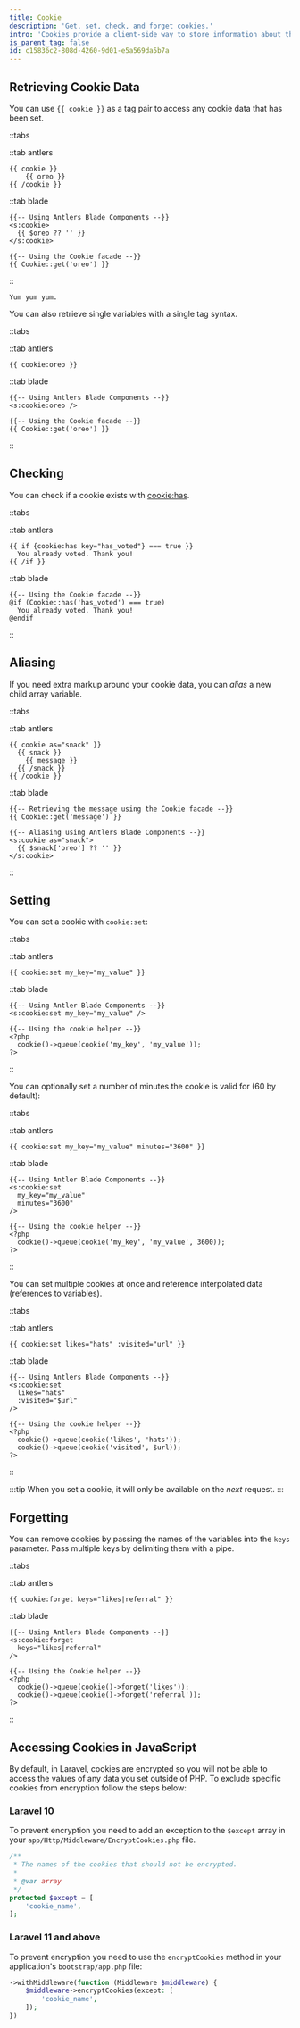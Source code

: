 ```yaml
---
title: Cookie
description: 'Get, set, check, and forget cookies.'
intro: 'Cookies provide a client-side way to store information about the user across requests. The cookie tag will let you get, set, and forget cookie data.'
is_parent_tag: false
id: c15836c2-808d-4260-9d01-e5a569da5b7a
---
```

## Retrieving Cookie Data

You can use `{{ cookie }}` as a tag pair to access any cookie data that has been set.

::tabs

::tab antlers
```antlers
{{ cookie }}
    {{ oreo }}
{{ /cookie }}
```
::tab blade
```blade
{{-- Using Antlers Blade Components --}}
<s:cookie>
  {{ $oreo ?? '' }}
</s:cookie>

{{-- Using the Cookie facade --}}
{{ Cookie::get('oreo') }}
```
::

```.output
Yum yum yum.
```

You can also retrieve single variables with a single tag syntax.

::tabs

::tab antlers
```antlers
{{ cookie:oreo }}
```
::tab blade
```blade
{{-- Using Antlers Blade Components --}}
<s:cookie:oreo />

{{-- Using the Cookie facade --}}
{{ Cookie::get('oreo') }}
```
::

## Checking

You can check if a cookie exists with [cookie:has](/tags/session-has).

::tabs

::tab antlers
```antlers
{{ if {cookie:has key="has_voted"} === true }}
  You already voted. Thank you!
{{ /if }}
```
::tab blade
```blade
{{-- Using the Cookie facade --}}
@if (Cookie::has('has_voted') === true)
  You already voted. Thank you!
@endif
```
::

## Aliasing

If you need extra markup around your cookie data, you can _alias_ a new child array variable.

::tabs

::tab antlers
```antlers
{{ cookie as="snack" }}
  {{ snack }}
    {{ message }}
  {{ /snack }}
{{ /cookie }}
```
::tab blade
```blade
{{-- Retrieving the message using the Cookie facade --}}
{{ Cookie::get('message') }}

{{-- Aliasing using Antlers Blade Components --}}
<s:cookie as="snack">
  {{ $snack['oreo'] ?? '' }}
</s:cookie>
```
::

## Setting

You can set a cookie with `cookie:set`:

::tabs

::tab antlers
```antlers
{{ cookie:set my_key="my_value" }}
```
::tab blade
```blade
{{-- Using Antler Blade Components --}}
<s:cookie:set my_key="my_value" />

{{-- Using the cookie helper --}}
<?php
  cookie()->queue(cookie('my_key', 'my_value'));
?>
```
::

You can optionally set a number of minutes the cookie is valid for (60 by default):

::tabs

::tab antlers
```antlers
{{ cookie:set my_key="my_value" minutes="3600" }}
```
::tab blade
```blade
{{-- Using Antler Blade Components --}}
<s:cookie:set
  my_key="my_value"
  minutes="3600"
/>

{{-- Using the cookie helper --}}
<?php
  cookie()->queue(cookie('my_key', 'my_value', 3600));
?>
```
::

You can set multiple cookies at once and reference interpolated data (references to variables).

::tabs

::tab antlers
```antlers
{{ cookie:set likes="hats" :visited="url" }}
```
::tab blade
```blade
{{-- Using Antlers Blade Components --}}
<s:cookie:set
  likes="hats"
  :visited="$url"
/>

{{-- Using the cookie helper --}}
<?php
  cookie()->queue(cookie('likes', 'hats'));
  cookie()->queue(cookie('visited', $url));
?>
```
::

:::tip
When you set a cookie, it will only be available on the _next_ request.
:::

## Forgetting

You can remove cookies by passing the names of the variables into the `keys` parameter. Pass multiple keys by delimiting them with a pipe.

::tabs

::tab antlers
```antlers
{{ cookie:forget keys="likes|referral" }}
```
::tab blade
```blade
{{-- Using Antlers Blade Components --}}
<s:cookie:forget
  keys="likes|referral"
/>

{{-- Using the Cookie helper --}}
<?php
  cookie()->queue(cookie()->forget('likes'));
  cookie()->queue(cookie()->forget('referral'));
?>
```
::

## Accessing Cookies in JavaScript

By default, in Laravel, cookies are encrypted so you will not be able to access the values of any data you set outside of PHP. To exclude specific cookies from encryption follow the steps below:

### Laravel 10

To prevent encryption you need to add an exception to the `$except` array in your `app/Http/Middleware/EncryptCookies.php` file.

```php
/**
 * The names of the cookies that should not be encrypted.
 *
 * @var array
 */
protected $except = [
    'cookie_name',
];
```

### Laravel 11 and above

To prevent encryption you need to use the `encryptCookies` method in your application's `bootstrap/app.php` file:

```php
->withMiddleware(function (Middleware $middleware) {
    $middleware->encryptCookies(except: [
        'cookie_name',
    ]);
})
```
